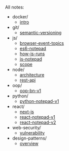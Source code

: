 All notes:

* docker/
  * [intro](https://raqib.me/notepad/docker/intro)
* git/
  * [semantic-versioning](https://raqib.me/notepad/git/semantic-versioning)
* js/
  * [browser-event-topics](https://raqib.me/notepad/js/browser-event-topics)
  * [es6-notepad](https://raqib.me/notepad/js/es6-notepad)
  * [how-js-runs](https://raqib.me/notepad/js/how-js-runs)
  * [js-notepad](https://raqib.me/notepad/js/js-notepad)
  * [scope](https://raqib.me/notepad/js/scope)
* node/
  * [architecture](https://raqib.me/notepad/node/architecture)
  * [rest-api](https://raqib.me/notepad/node/rest-api)
* oop/
  * [oop-bn-v1](https://raqib.me/notepad/oop/oop-bn-v1)
* python/
  * [python-notepad-v1](https://raqib.me/notepad/python/python-notepad-v1)
* react/
  * [next-js](https://raqib.me/notepad/react/next-js)
  * [react-notepad-v1](https://raqib.me/notepad/react/react-notepad-v1)
  * [react-notepad-v2](https://raqib.me/notepad/react/react-notepad-v2)
* web-security/
  * [vulnerability](https://raqib.me/notepad/web-security/vulnerability)
* design-patterns/
  * [overview](https://raqib.me/notepad/design-patterns/overview)
